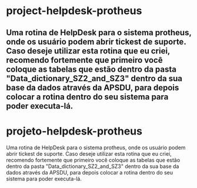 # project-helpdesk-protheus
  Uma rotina de HelpDesk para o sistema protheus, onde os usuário podem abrir tickest de suporte.
Caso deseje utilizar esta rotina que eu criei, recomendo fortemente que primeiro você coloque as
tabelas que estão dentro da pasta "Data_dictionary_SZ2_and_SZ3" dentro da sua base da dados através da APSDU,
para depois colocar a rotina dentro do seu sistema para poder executa-lá.
----------------------------------------------------------------------------------------------------
# projeto-helpdesk-protheus
  Uma rotina de HelpDesk para o sistema protheus, onde os usuário podem abrir tickest de suporte.
Caso deseje utilizar esta rotina que eu criei, recomendo fortemente que primeiro você coloque as
tabelas que estão dentro da pasta "Data_dictionary_SZ2_and_SZ3" dentro da sua base da dados através da APSDU,
para depois colocar a rotina dentro do seu sistema para poder executa-lá.
